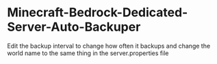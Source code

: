 # Minecraft-Bedrock-Dedicated-Server-Auto-Backuper

Edit the backup interval to change how often it backups and change the world name to the same thing in the server.properties file
